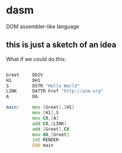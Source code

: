 # dasm

DOM assembler-like language

## this is just a sketch of an idea

What if we could do this:

```asm

Greet     DDIV 
H1        DH1
S         DSTR "Hello World"
LINK      DATTR href "http://asm.org"
A         DA

main:     mov [Greet],[H1]
          mov [H1],S
          mov CX,[A]
          add CX,[LINK]
          add [Greet],CX
          mov AX,[Greet]
          int RENDER
          END main
          
```

